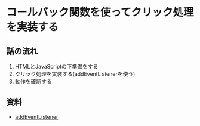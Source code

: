 # コールバック関数を使ってクリック処理を実装する


## 話の流れ

1. HTMLとJavaScriptの下準備をする
2. クリック処理を実装する(addEventListenerを使う)
3. 動作を確認する



## 資料

- [addEventListener](https://developer.mozilla.org/ja/docs/Web/API/EventTarget/addEventListener)